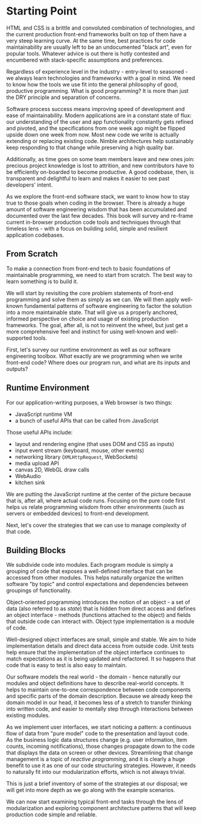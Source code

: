 # Starting Point

HTML and CSS is a brittle and convoluted combination of technologies, and the current production front-end frameworks built on top of them have a very steep learning curve. At the same time, best practices for code maintainability are usually left to be an undocumented "black art", even for popular tools. Whatever advice is out there is hotly contested and encumbered with stack-specific assumptions and preferences.

Regardless of experience level in the industry - entry-level to seasoned - we always learn technologies and frameworks with a goal in mind. We need to know how the tools we use fit into the general philosophy of good, productive programming. What is good programming? It is more than just the DRY principle and separation of concerns.

Software process success means improving speed of development and ease of maintainability. Modern applications are in a constant state of flux: our understanding of the user and app functionality constantly gets refined and pivoted, and the specifications from one week ago might be flipped upside down one week from now. Most new code we write is actually extending or replacing existing code. Nimble architectures help sustainably keep responding to that change while preserving a high quality bar.

Additionally, as time goes on some team members leave and new ones join: precious project knowledge is lost to attrition, and new contributors have to be efficiently on-boarded to become productive. A good codebase, then, is transparent and delightful to learn and makes it easier to see past developers' intent.

As we explore the front-end software stack, we want to know how to stay true to those goals when coding in the browser. There is already a huge amount of software engineering wisdom that has been accumulated and documented over the last few decades. This book will survey and re-frame current in-browser production code tools and techniques through that timeless lens - with a focus on building solid, simple and resilient application codebases.

## From Scratch

To make a connection from front-end tech to basic foundations of maintainable programming, we need to start from scratch. The best way to learn something is to build it.

We will start by revisiting the core problem statements of front-end programming and solve them as simply as we can. We will then apply well-known fundamental patterns of software engineering to factor the solution into a more maintainable state. That will give us a properly anchored, informed perspective on choice and usage of existing production frameworks. The goal, after all, is not to reinvent the wheel, but just get a more comprehensive feel and instinct for using well-known and well-supported tools.

First, let's survey our runtime environment as well as our software engineering toolbox. *What* exactly are we programming when we write front-end code? Where does our program run, and what are its inputs and outputs?

## Runtime Environment

For our application-writing purposes, a Web browser is two things:

- JavaScript runtime VM
- a bunch of useful APIs that can be called from JavaScript

Those useful APIs include:

- layout and rendering engine (that uses DOM and CSS as inputs)
- input event stream (keyboard, mouse, other events)
- networking library (`XMLHttpRequest`, WebSockets)
- media upload API
- canvas 2D, WebGL draw calls
- WebAudio
- kitchen sink

We are putting the JavaScript runtime at the center of the picture because that is, after all, where actual code runs. Focusing on the pure code first helps us relate programming wisdom from other environments (such as servers or embedded devices) to front-end development.

Next, let's cover the strategies that we can use to manage complexity of that code.

## Building Blocks

We subdivide code into modules. Each program module is simply a grouping of code that exposes a well-defined interface that can be accessed from other modules. This helps naturally organize the written software "by topic" and control expectations and dependencies between groupings of functionality.

Object-oriented programming introduces the notion of an object - a set of data (also referred to as *state*) that is hidden from direct access and defines an object interface - methods (functions attached to the object) and fields that outside code can interact with. Object type implementation is a module of code.

Well-designed object interfaces are small, simple and stable. We aim to hide implementation details and direct data access from outside code. Unit tests help ensure that the implementation of the object interface continues to match expectations as it is being updated and refactored. It so happens that code that is easy to test is also easy to maintain.

Our software models the real world - the domain - hence naturally our modules and object definitions have to describe real-world concepts. It helps to maintain one-to-one correspondence between code components and specific parts of the domain description. Because we already keep the domain model in our head, it becomes less of a stretch to transfer thinking into written code, and easier to mentally step through interactions between existing modules.

As we implement user interfaces, we start noticing a pattern: a continuous flow of data from "pure model" code to the presentation and layout code. As the business logic data structures change (e.g. user information, item counts, incoming notifications), those changes propagate down to the code that displays the data on screen or other devices. Streamlining that change management is a topic of *reactive programming*, and it is clearly a huge benefit to use it as one of our code structuring strategies. However, it needs to naturally fit into our modularization efforts, which is not always trivial.

This is just a brief inventory of some of the strategies at our disposal; we will get into more depth as we go along with the example scenarios.

We can now start examining typical front-end tasks through the lens of modularization and exploring component architecture patterns that will keep production code simple and reliable.
